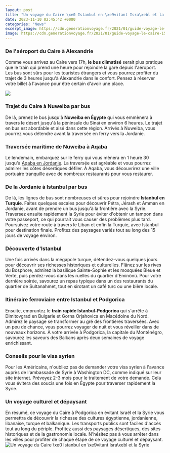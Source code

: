 ```yaml
---
layout: post
title: "Un voyage du Caire \xe0 Istanbul en \xe9vitant Isra\xebl et la Syrie"
date: 2023-11-10 02:45:42 +0000
categories: "News"
excerpt_image: https://cdn.generationvoyage.fr/2021/01/guide-voyage-le-caire-1536x590.jpg
image: https://cdn.generationvoyage.fr/2021/01/guide-voyage-le-caire-1536x590.jpg
---
```


### De l'aéroport du Caire à Alexandrie
Comme vous arrivez au Caire vers 17h, **le bus climatisé** serait plus pratique que le train qui prend une heure pour rejoindre la gare depuis l'aéroport. Les bus sont sûrs pour les touristes étrangers et vous pourrez profiter du trajet de 3 heures jusqu'à Alexandrie dans le confort. Pensez à réserver votre billet à l'avance pour être certain d'avoir une place. 

![](https://www.alibabuy.com/photos/library/1500/10797.jpg)
### Trajet du Caire à Nuweiba par bus 
De là, prenez le bus jusqu'à **Nuweiba en Égypte** qui vous emmènera à travers le désert jusqu'à la péninsule du Sinaï en environ 6 heures. Le trajet en bus est abordable et aisé dans cette région. Arrivés à Nuweiba, vous pourrez vous détendre avant la traversée en ferry vers la Jordanie.
### Traversée maritime de Nuweiba à Aqaba
Le lendemain, embarquez sur le ferry qui vous mènera en 1 heure 30 jusqu'à [Aqaba en Jordanie](https://codeces.github.io/2024-01-09-birle-u015fik-arap-emirlikleri-nde-tek-ba-u015f-u0131na-seyahat-etmek/). La traversée est agréable et vous pourrez admirer les côtes désertiques défiler. À Aqaba, vous découvrirez une ville portuaire tranquille avec de nombreux restaurants pour vous restaurer.
### De la Jordanie à Istanbul par bus 
De là, les lignes de bus sont nombreuses et sûres pour rejoindre **Istanbul en Turquie**. Faites quelques escales pour découvrir Pétra, Jérash et Amman en Jordanie, avant de prendre un bus jusqu'à la frontière avec la Syrie. Traversez ensuite rapidement la Syrie pour éviter d'obtenir un tampon dans votre passeport, ce qui pourrait vous causer des problèmes plus tard. Poursuivez votre route à travers le Liban et enfin la Turquie, avec Istanbul pour destination finale. Profitez des paysages variés tout au long des 15 jours de voyage environ.
### Découverte d'Istanbul
Une fois arrivés dans la mégapole turque, détendez-vous quelques jours pour découvrir ses richesses historiques et culturelles. Flânez sur les rives du Bosphore, admirez la basilique Sainte-Sophie et les mosquées Bleue et Verte, puis perdez-vous dans les ruelles du quartier d'Eminönü. Pour votre dernière soirée, savourez un repas typique dans un des restaurants du quartier de Sultanahmet, tout en sirotant un café turc ou une bière locale.
### Itinéraire ferroviaire entre Istanbul et Podgorica
Ensuite, empruntez le **train rapide Istanbul-Podgorica** qui s'arrête à Dimitovgrad en Bulgarie et Gorna Orjahovica en Macédoine du Nord. Admirez le paysage se transformer au gré des frontières traversées. Avec un peu de chance, vous pourrez voyager de nuit et vous réveiller dans de nouveaux horizons. À votre arrivée à Podgorica, la capitale du Monténégro, savourez les saveurs des Balkans après deux semaines de voyage enrichissant.
### Conseils pour le visa syrien
Pour les Américains, n'oubliez pas de demander votre visa syrien à l'avance auprès de l'ambassade de Syrie à Washington DC, comme indiqué sur leur site internet. Prévoyez 2-3 mois pour le traitement de votre demande. Cela vous évitera des soucis une fois en Égypte pour traverser rapidement la Syrie.
### Un voyage culturel et dépaysant
En résumé, ce voyage du Caire à Podgorica en évitant Israël et la Syrie vous permettra de découvrir la richesse des cultures égyptienne, jordanienne, libanaise, turque et balkanique. Les transports publics sont faciles d'accès tout au long du périple. Profitez aussi des paysages désertiques, des sites historiques et de la gastronomie locale. N'hésitez pas à vous arrêter dans les villes pour profiter de chaque étape de ce voyage culturel et dépaysant.
![Un voyage du Caire \xe0 Istanbul en \xe9vitant Isra\xebl et la Syrie](https://cdn.generationvoyage.fr/2021/01/guide-voyage-le-caire-1536x590.jpg)